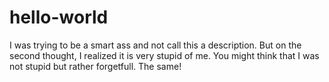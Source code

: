 # hello-world
I was trying to be a smart ass and not call this a description. But on the second thought, I realized it is very stupid of me. You might think that I was not stupid but rather forgetfull. The same!
